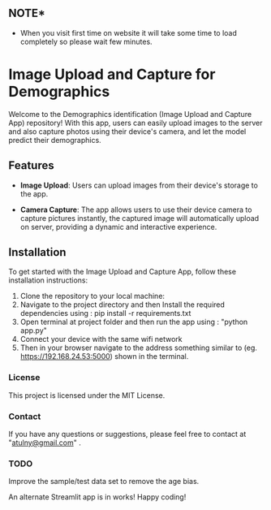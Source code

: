 ## NOTE*
- When you visit first time on website it will take some time to load completely so please wait few minutes.  
# Image Upload and Capture for Demographics

Welcome to the Demographics identification (Image Upload and Capture App) repository! 
With this app, users can easily upload images to the server and also capture photos using their device's camera, 
and let the model predict their demographics.

## Features

- **Image Upload**: Users can  upload images from their device's storage to the app.
 
- **Camera Capture**:   The app allows users to use their device camera to capture pictures instantly, the captured image will automatically upload on server, providing a dynamic and interactive experience.
 
  
 
 
## Installation

To get started with the Image Upload and Capture App, follow these installation instructions:

1. Clone the repository to your local machine:
2. Navigate to the project directory and then Install the required dependencies using :  pip install -r requirements.txt
3. Open terminal at project folder and then run the app using : "python app.py" 
5. Connect your device with the same wifi network
6. Then in your browser navigate to the address something similar to (eg. https://192.168.24.53:5000) shown in the terminal.


### License

This project is licensed under the MIT License.

### Contact

If you have any questions or suggestions, please feel free to contact  at "atulny@gmail.com" .

### TODO
Improve the sample/test data set to remove the age bias.

An alternate Streamlit app is in works!
Happy coding!
